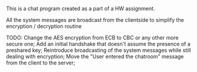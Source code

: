 This is a chat program created as a part of a HW assignment. 




All the system messages are broadcast from the clientside to simplify the encryption / decryption routine

TODO:
Change the AES encryption from ECB to CBC or any other more secure one;
Add an initial handshake that doesn't assume the presence of a preshared key;
Reintroduce broadcasting of the system messages while still dealing with encryption;
Move the "User entered the chatroom" message from the client to the server;